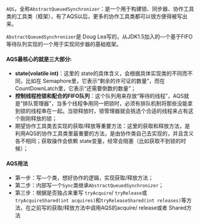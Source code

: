 `AQS`，全称`AbstractQueuedSynchronizer`：是一个用于构建锁、同步器、协作工具类的工具类（框架），有了AQS以后，更多的协作工具类都可以很方便得被写出来。

`AbstractQueuedSynchronizer`是 Doug Lea写的，从JDK1.5加入的—个基于FIFO等待队列实现的一个用于实现同步器的基础框架。

#### AQS最核心的就是三大部分:

* **state(volatile int)**：这里的 state的具体含义，会根据具体实现类的不同而不同，比如在 Semaphore里，它表示“剩余的许可证的数量”，而在 CountDownLatch里，它表示“还需要倒数的数量”；
* **控制线程抢锁和配合的FIFO队列**：这个队列用来存放“等待的线程”，AQS就是“排队管理器”，当多个线程争用同一把锁时，必须有排队机制将那些没能拿到锁的线程串在一起。当锁释放时，锁管理器就会挑选个合适的线程来占有这个刚刚释放的锁；
* 期望协作工具类去实现的获取/释放等重要方法：这里的获取和释放方法，是利用AQS的协作工具类里最重要的方法，是由协作类自己去实现的，并且含义各不相同；获取操作会依赖 state变量，经常会阻塞（比如获取不到锁的时候）；

#### AQS用法

* 第一步：写—个类，想好协作的逻辑，实现获取/释放方法；
* 第二步：内部写一个`Sync`类继承`AbstractQueuedSynchronizer`；
* 第三步：根据是否独占来重写 `tryAcquire`/ `tryRelease`或`tryAcquireShared(int acquires)`和`tryReleaseShared(int releases)`等方法，在之前写的获取/释放方法中调用AQS的acquire/ release或者 Shared方法



